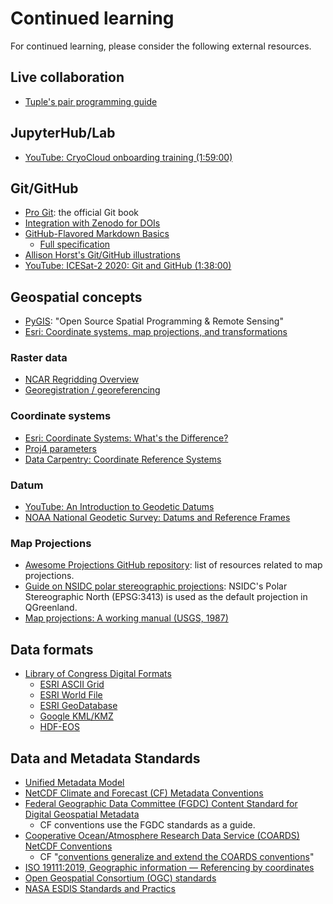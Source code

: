 # Continued learning

For continued learning, please consider the following external resources.


## Live collaboration

* [Tuple's pair programming guide](https://tuple.app/pair-programming-guide/)


## JupyterHub/Lab

* [YouTube: CryoCloud onboarding training (1:59:00)](https://www.youtube.com/watch?v=QNrDlwiomgc&feature=youtu.be)


## Git/GitHub

* [Pro Git](https://git-scm.com/book/en/v2): the official Git book
* [Integration with Zenodo for DOIs](https://docs.github.com/en/repositories/archiving-a-github-repository/referencing-and-citing-content)
* [GitHub-Flavored Markdown Basics](https://docs.github.com/en/get-started/writing-on-github/getting-started-with-writing-and-formatting-on-github/basic-writing-and-formatting-syntax)
    * [Full specification](https://github.github.com/gfm/)
* [Allison Horst's Git/GitHub illustrations](https://allisonhorst.com/git-github)
* [YouTube: ICESat-2 2020: Git and GitHub (1:38:00)](https://www.youtube.com/watch?v=O2lLC_s_d20)


## Geospatial concepts

* [PyGIS](https://pygis.io/): "Open Source Spatial Programming & Remote Sensing"
* [Esri: Coordinate systems, map projections, and
  transformations](https://pro.arcgis.com/en/pro-app/latest/help/mapping/properties/coordinate-systems-and-projections.htm)


### Raster data

* [NCAR Regridding Overview](https://climatedataguide.ucar.edu/climate-tools/regridding-overview)
* [Georegistration / georeferencing](https://docs.qgis.org/3.28/en/docs/training_manual/forestry/map_georeferencing.html)


### Coordinate systems

* [Esri: Coordinate Systems: What's the
  Difference?](https://www.esri.com/arcgis-blog/products/arcgis-pro/mapping/coordinate-systems-difference/)
* [Proj4 parameters](https://en.wikibooks.org/wiki/PROJ.4#Parameters)
* [Data Carpentry: Coordinate Reference Systems](https://datacarpentry.org/organization-geospatial/03-crs/)


### Datum

* [YouTube: An Introduction to Geodetic Datums](https://www.youtube.com/playlist?list=PLsyDl_aqUTdFY6eKURmiCBBk-mP4R10Dx)
* [NOAA National Geodetic Survey: Datums and Reference Frames](https://geodesy.noaa.gov/datums/index.shtml)


### Map Projections

* [Awesome Projections GitHub
  repository](https://github.com/webgeodatavore/awesome-projections/blob/master/README.md):
  list of resources related to map projections.
* [Guide on NSIDC polar stereographic
  projections](https://nsidc.org/data/user-resources/help-center/guide-nsidcs-polar-stereographic-projection):
  NSIDC's Polar Stereographic North (EPSG:3413) is used as the default
  projection in QGreenland.
* [Map projections: A working manual (USGS, 1987)](https://pubs.er.usgs.gov/publication/pp1395)


## Data formats

* [Library of Congress Digital Formats](https://www.loc.gov/preservation/digital/formats/)
    * [ESRI ASCII Grid](https://www.loc.gov/preservation/digital/formats/fdd/fdd000421.shtml)
    * [ESRI World File](https://www.loc.gov/preservation/digital/formats/fdd/fdd000287.shtml)
    * [ESRI GeoDatabase](https://www.loc.gov/preservation/digital/formats/fdd/fdd000293.shtml)
    * [Google KML/KMZ](https://www.loc.gov/preservation/digital/formats/fdd/fdd000340.shtml)
    * [HDF-EOS](https://www.loc.gov/preservation/digital/formats/fdd/fdd000297.shtml)

## Data and Metadata Standards

* [Unified Metadata Model](https://www.earthdata.nasa.gov/unified-metadata-model-umm)
* [NetCDF Climate and Forecast (CF) Metadata Conventions](https://cfconventions.org/)
* [Federal Geographic Data Committee (FGDC) Content Standard for Digital Geospatial Metadata](https://www.fgdc.gov/standards/projects/FGDC-standards-projects/metadata/base-metadata/v2_0698.pdf)
  * CF conventions use the FGDC standards as a guide.
* [Cooperative Ocean/Atmosphere Research Data Service (COARDS) NetCDF Conventions](https://ferret.pmel.noaa.gov/Ferret/documentation/coards-netcdf-conventions)
  * CF "[conventions generalize and extend the COARDS conventions](https://cfconventions.org/Data/cf-conventions/cf-conventions-1.7/build/ch01s04.html)"
* [ISO 19111:2019, Geographic information — Referencing by coordinates](https://www.iso.org/standard/74039.html)
* [Open Geospatial Consortium (OGC) standards](https://www.ogc.org/standards/)
* [NASA ESDIS Standards and Practics](https://www.earthdata.nasa.gov/esdis/esco/standards-and-practices)
